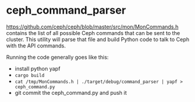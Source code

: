 # ceph_command_parser
https://github.com/ceph/ceph/blob/master/src/mon/MonCommands.h contains the list of all possible Ceph commands that can be sent
to the cluster.  This utility will parse that file and build Python code to talk to Ceph with the API commands.  

Running the code generally goes like this:
  - install python yapf
  - `cargo build`
  - `cat /tmp/MonCommands.h | ./target/debug/command_parser | yapf > ceph_command.py`
  - git commit the ceph_command.py and push it
